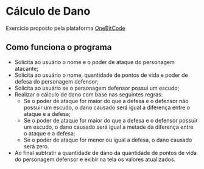 # Cálculo de Dano

Exercício proposto pela plataforma [OneBitCode](https://onebitcode.com/lp/)

## Como funciona o programa

- Solicita ao usuário o nome e o poder de ataque do personagem atacante;
- Solicita ao usuário o nome, quantidade de pontos de vida e poder de defesa do personagem defensor;
- Solicita ao usuário se o personagem defensor possui um escudo;
- Realizar o cálculo de dano com base nas seguintes regras:
  - Se o poder de ataque for maior do que a defesa e o defensor não possuir um escudo, o dano causado será igual a diferença entre o ataque e a defesa;
  - Se o poder de ataque for maior do que a defesa e o defensor possuir um escudo, o dano causado será igual a metade da diferença entre o ataque e a defesa;
  - Se o poder de ataque for menor ou igual a defesa, o dano causado será zero.
- Ao final subtratir a quantidade de dano da quantidade de pontos de vida do personagem defensor e exibir na tela os valores atualizados.